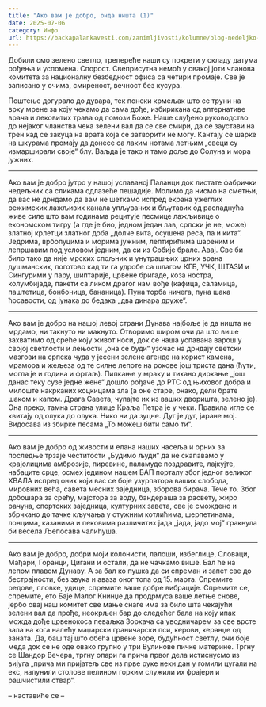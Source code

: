 ```yaml
---
title: "Ако вам је добро, онда ништа (1)"
date: 2025-07-06
category: Инфо
url: https://backapalankavesti.com/zanimljivosti/kolumne/blog-nedeljko-bacina/ako-vam-je-dobro-onda-nista-1/
---
```


Добили смо зелено светло, трепереће
наши су покрети у складу датума рођења и успомена.
Спорост.
Свеприсутна немоћ у свакој јоти
чланова комитета за националну безбедност
офиса са четири промаје.
Све је записано у очима, смиреност, вечност без кусура.

Поштење догурало до дувара, тек понеки крмељак
што се труни на врху мрене за коју чекамо да сама дође, избирикана
од алтернативе врача и лековитих трава од помози Боже.
Наше слуђено руководство до нејаког чланства
чека зелени вал да се све смири, да се заустави на трен
кад се закуца на врата која се затворити не могу.
Кантају се шарке на шкурама промају да донесе
са лаким нотама летњим „свеци су измарширали своје“ блу.
Ваљда је тако и тамо доље до Солуна и мора јужних.
***
Ако вам је добро јутро у нашој успаваној Паланци
док листате фабрички недељник са сликама одлазеће пешадије.
Молимо да нисмо на сметњи, да вас не дрндамо
да вам не шеткамо испред екрана ужеглих режимских лажљивих канала
упљуваних и бљутавих од распаднућа живе силе
што вам годинама рецитује песмице лажљивице
о економском тигру (а где је био, једном један лав, српски је не, може)
златној крлетци златног доба „долче вита, осушена реса, па и кита“.
Једрима, врбопуцима и морима јужним, лептирићима шареним и лепршавим
под условом једним, да си из Србије брале.
Авај. Све би било тако да није мрских спољних и унутрашњих
црних врана душманских, поготово кад ти га удробе са шлагом КГБ,
УЧК, ШТАЗИ и Сингурими у пару, шиптарије, црвене бригаде, коза ностра,
колумбијаде, пакети са ликом драгог нам вође
(кафица, саламица, паштетица, бонбоница, бананица).
Пуна торба ничега, пуна шака ћосавости,
од јунака до бедака „два динара друже“.

***
Ако вам је добро на нашој левој страни Дунава
најбоље је да ништа не мрдамо, ни такнуто ни макнуто.
Отворимо широм очи да што више захватимо
од среће коју живот носи, док се наша успавана варош
у својој светлости и лењости „она се буди“
узочас на дрндају светски мазгови на српска чуда
у јесени зелене агенде на корист камена, мрамора и жељеза
од те силне лепоте на рокове још триста дана
(ћути, могла је и година и фртаљ).
Пипкање у мраку и тихано диркање
„још данас теку сузе једне жене“
дошло рођаче до РТС од њиховог добра и милоште
накрканих коцкицама зла
(а оне старе, онако, дели брате шаком и капом.
Драга Савета, чупајте их из ваших дворишта, зелено је).
Она преко, тамна страна улице Краља Петра је у чеки.
Правила игле се квитају од олука до олука. Нико ни да зуцне.
Дуг је дуг, јаране мој. Видосава из збирке песама „То можеш бити само ти“.

***
Ако вам је добро од живости и елана наших насеља
и орних за последње трзаје честитости „Будимо људи“
да не скапавамо у крајолицима амброзије, пиревине, паламуде
поздравите, лајкујте, набаците срце, осмех
једином нашем БАП порталу због једног великог ХВАЛА
испред оних који вас се боје узурпатора ваших слобода,
мировних већа, савета месних заједница, зборова бирача.
Тече то. Због добошара за срећу, мајстора за воду,
бандераша за расвету, жиро рачуна, спортских заједница,
културних завета, све је смождено и збрчкано до тачке кључања
у отужним котлићима, шерпетинама, лонцима, казанима и пековима
различитих јада „јада, јадо мој“ гракнула би весела Љепосава чалићуша.

***
Ако вам је добро, добри моји колонисти, лалоши, избеглице, Словаци,
Мађари, Горанци, Цигани и остали, да не чачкамо више.
Бал ће на лепом плавом Дунаву. А за бал ко пушка да си спреман и запет
све до бестрајности, без звука и аваза оног топа од 15. марта.
Спремите редове, пловке, удице, спремите ваше добре вибрације.
Спремите се, спремите, ето Баје Малог Книнџе
да продрмуса ваше летње снове, јербо
овај наш комитет све мање снаге има за било шта
чекајући зелени вал да прође, неокрљен бар до следећег бала
на коју ипак можда дође црвенокоса певаљка Зоркача
са уводничарем за све врсте зала на кога налећу
маџарски граничарски пси, керови, керанџе од заната.
Да, баш тај што обећа црвене зоре, будућност светлу,
очи боје меда док се не оде овако групно у три Вулинове
пичке материне. Тргну се Шандор Вечера, тргну опари га прича првог дела
истиснусмо из вијуга „прича ми пријатељ све из прве руке
неки дан у гомили цугали на екс, напунили столове пелином горким
служили их фрајери и рашчистили ствар“.

– наставиће се –
